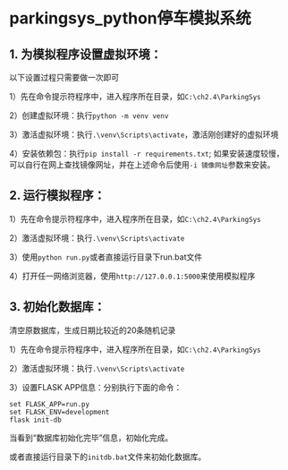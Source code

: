 # parkingsys_python停车模拟系统
## 1. 为模拟程序设置虚拟环境：
以下设置过程只需要做一次即可

1）先在命令提示符程序中，进入程序所在目录，如`C:\ch2.4\ParkingSys`

2）创建虚拟环境：执行`python -m venv venv`

3）激活虚拟环境：执行`.\venv\Scripts\activate`，激活刚创建好的虚拟环境

4）安装依赖包：执行`pip install -r requirements.txt`; 如果安装速度较慢，可以自行在网上查找镜像网址，并在上述命令后使用`-i 镜像网址`参数来安装。

## 2. 运行模拟程序：
1）先在命令提示符程序中，进入程序所在目录，如`C:\ch2.4\ParkingSys`

2）激活虚拟环境：执行`.\venv\Scripts\activate`

3）使用`python run.py`或者直接运行目录下run.bat文件

4）打开任一网络浏览器，使用`http://127.0.0.1:5000`来使用模拟程序

## 3. 初始化数据库：
清空原数据库，生成日期比较近的20条随机记录

1）先在命令提示符程序中，进入程序所在目录，如`C:\ch2.4\ParkingSys`

2）激活虚拟环境：执行`.\venv\Scripts\activate`

3）设置FLASK APP信息：分别执行下面的命令：
```
set FLASK_APP=run.py
set FLASK_ENV=development
flask init-db
```
当看到“数据库初始化完毕”信息，初始化完成。

或者直接运行目录下的`initdb.bat`文件来初始化数据库。
